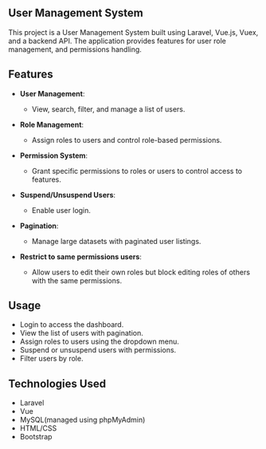 ## User Management System
This project is a User Management System built using Laravel, Vue.js, Vuex, and a backend API. The application provides features for user role management, and permissions handling.

## Features
- **User Management**:
    - View, search, filter, and manage a list of users.
 
- **Role Management**: 
  - Assign roles to users and control role-based permissions.

- **Permission System**: 
  - Grant specific permissions to roles or users to control access to features.

- **Suspend/Unsuspend Users**:
  - Enable user login.

- **Pagination**:
  - Manage large datasets with paginated user listings.

- **Restrict to same permissions users**:
    - Allow users to edit their own roles but block editing roles of others with the same permissions.
    
## Usage
- Login to access the dashboard.
- View the list of users with pagination.
- Assign roles to users using the dropdown menu.
- Suspend or unsuspend users with permissions.
- Filter users by role.
    
## Technologies Used
- Laravel
- Vue
- MySQL(managed using phpMyAdmin)
- HTML/CSS
- Bootstrap
